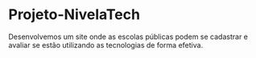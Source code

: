 # Projeto-NivelaTech
 Desenvolvemos um site onde as escolas públicas podem se cadastrar e avaliar se estão utilizando as tecnologias de forma efetiva.

